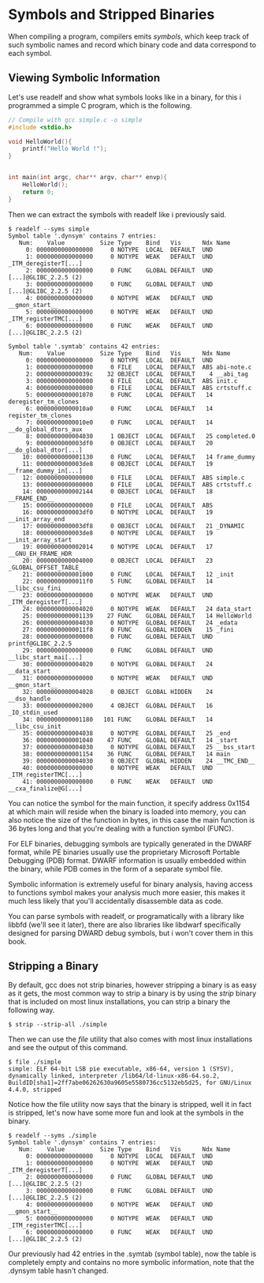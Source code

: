 # Symbols and Stripped Binaries
When compiling a program, compilers emits *symbols*, which keep track of such symbolic names and record which binary code and data correspond to each symbol.
## Viewing Symbolic Information
Let's use readelf and show what symbols looks like in a binary, for this i programmed a simple C program, which is the following.
```c
// Compile with gcc simple.c -o simple
#include <stdio.h>

void HelloWorld(){
	printf("Hello World !");
}


int main(int argc, char** argv, char** envp){
	HelloWorld();
	return 0;
}
```
Then we can extract the symbols with readelf like i previously said.
```
$ readelf --syms simple
Symbol table '.dynsym' contains 7 entries:
   Num:    Value          Size Type    Bind   Vis      Ndx Name
     0: 0000000000000000     0 NOTYPE  LOCAL  DEFAULT  UND 
     1: 0000000000000000     0 NOTYPE  WEAK   DEFAULT  UND _ITM_deregisterT[...]
     2: 0000000000000000     0 FUNC    GLOBAL DEFAULT  UND [...]@GLIBC_2.2.5 (2)
     3: 0000000000000000     0 FUNC    GLOBAL DEFAULT  UND [...]@GLIBC_2.2.5 (2)
     4: 0000000000000000     0 NOTYPE  WEAK   DEFAULT  UND __gmon_start__
     5: 0000000000000000     0 NOTYPE  WEAK   DEFAULT  UND _ITM_registerTMC[...]
     6: 0000000000000000     0 FUNC    WEAK   DEFAULT  UND [...]@GLIBC_2.2.5 (2)

Symbol table '.symtab' contains 42 entries:
   Num:    Value          Size Type    Bind   Vis      Ndx Name
     0: 0000000000000000     0 NOTYPE  LOCAL  DEFAULT  UND 
     1: 0000000000000000     0 FILE    LOCAL  DEFAULT  ABS abi-note.c
     2: 000000000000039c    32 OBJECT  LOCAL  DEFAULT    4 __abi_tag
     3: 0000000000000000     0 FILE    LOCAL  DEFAULT  ABS init.c
     4: 0000000000000000     0 FILE    LOCAL  DEFAULT  ABS crtstuff.c
     5: 0000000000001070     0 FUNC    LOCAL  DEFAULT   14 deregister_tm_clones
     6: 00000000000010a0     0 FUNC    LOCAL  DEFAULT   14 register_tm_clones
     7: 00000000000010e0     0 FUNC    LOCAL  DEFAULT   14 __do_global_dtors_aux
     8: 0000000000004030     1 OBJECT  LOCAL  DEFAULT   25 completed.0
     9: 0000000000003df0     0 OBJECT  LOCAL  DEFAULT   20 __do_global_dtor[...]
    10: 0000000000001130     0 FUNC    LOCAL  DEFAULT   14 frame_dummy
    11: 0000000000003de8     0 OBJECT  LOCAL  DEFAULT   19 __frame_dummy_in[...]
    12: 0000000000000000     0 FILE    LOCAL  DEFAULT  ABS simple.c
    13: 0000000000000000     0 FILE    LOCAL  DEFAULT  ABS crtstuff.c
    14: 0000000000002144     0 OBJECT  LOCAL  DEFAULT   18 __FRAME_END__
    15: 0000000000000000     0 FILE    LOCAL  DEFAULT  ABS 
    16: 0000000000003df0     0 NOTYPE  LOCAL  DEFAULT   19 __init_array_end
    17: 0000000000003df8     0 OBJECT  LOCAL  DEFAULT   21 _DYNAMIC
    18: 0000000000003de8     0 NOTYPE  LOCAL  DEFAULT   19 __init_array_start
    19: 0000000000002014     0 NOTYPE  LOCAL  DEFAULT   17 __GNU_EH_FRAME_HDR
    20: 0000000000004000     0 OBJECT  LOCAL  DEFAULT   23 _GLOBAL_OFFSET_TABLE_
    21: 0000000000001000     0 FUNC    LOCAL  DEFAULT   12 _init
    22: 00000000000011f0     5 FUNC    GLOBAL DEFAULT   14 __libc_csu_fini
    23: 0000000000000000     0 NOTYPE  WEAK   DEFAULT  UND _ITM_deregisterT[...]
    24: 0000000000004020     0 NOTYPE  WEAK   DEFAULT   24 data_start
    25: 0000000000001139    27 FUNC    GLOBAL DEFAULT   14 HelloWorld
    26: 0000000000004030     0 NOTYPE  GLOBAL DEFAULT   24 _edata
    27: 00000000000011f8     0 FUNC    GLOBAL HIDDEN    15 _fini
    28: 0000000000000000     0 FUNC    GLOBAL DEFAULT  UND printf@GLIBC_2.2.5
    29: 0000000000000000     0 FUNC    GLOBAL DEFAULT  UND __libc_start_mai[...]
    30: 0000000000004020     0 NOTYPE  GLOBAL DEFAULT   24 __data_start
    31: 0000000000000000     0 NOTYPE  WEAK   DEFAULT  UND __gmon_start__
    32: 0000000000004028     0 OBJECT  GLOBAL HIDDEN    24 __dso_handle
    33: 0000000000002000     4 OBJECT  GLOBAL DEFAULT   16 _IO_stdin_used
    34: 0000000000001180   101 FUNC    GLOBAL DEFAULT   14 __libc_csu_init
    35: 0000000000004038     0 NOTYPE  GLOBAL DEFAULT   25 _end
    36: 0000000000001040    47 FUNC    GLOBAL DEFAULT   14 _start
    37: 0000000000004030     0 NOTYPE  GLOBAL DEFAULT   25 __bss_start
    38: 0000000000001154    36 FUNC    GLOBAL DEFAULT   14 main
    39: 0000000000004030     0 OBJECT  GLOBAL HIDDEN    24 __TMC_END__
    40: 0000000000000000     0 NOTYPE  WEAK   DEFAULT  UND _ITM_registerTMC[...]
    41: 0000000000000000     0 FUNC    WEAK   DEFAULT  UND __cxa_finalize@G[...]
```
You can notice the symbol for the main function, it specify address 0x1154 at which main will reside when the binary is loaded into memory, you can also notice the size of the function in bytes, in this case the main function is 36 bytes long and that you're dealing with a function symbol (FUNC).

For ELF binaries, debugging symbols are typically generated in the DWARF format, while PE binaries usually use the proprietary Microsoft Portable Debugging (PDB) format. DWARF information is usually embedded within the binary, while PDB comes in the form of a separate symbol file.

Symbolic information is extremely useful for binary analysis, having access to functions symbol makes your analysis much more easier, this makes it much less likely that you'll accidentally disassemble data as code.

You can parse symbols with readelf, or programatically with a library like libbfd (we'll see it later), there are also libraries like libdwarf specifically designed for parsing DWARD debug symbols, but i won't cover them in this book.
## Stripping a Binary
By default, gcc does not strip binaries, however stripping a binary is as easy as it gets, the most common way to strip a binary is by using the *strip* binary that is included on most linux installations, you can strip a binary the following way.
```
$ strip --strip-all ./simple
```
Then we can use the *file* utility that also comes with most linux installations and see the output of this command.
```
$ file ./simple
simple: ELF 64-bit LSB pie executable, x86-64, version 1 (SYSV), dynamically linked, interpreter /lib64/ld-linux-x86-64.so.2, BuildID[sha1]=2ff7abe06262630a9605e5580736cc5132eb5d25, for GNU/Linux 4.4.0, stripped
```
Notice how the file utility now says that the binary is stripped, well it in fact is stripped, let's now have some more fun and look at the symbols in the binary.
```
$ readelf --syms ./simple
Symbol table '.dynsym' contains 7 entries:
   Num:    Value          Size Type    Bind   Vis      Ndx Name
     0: 0000000000000000     0 NOTYPE  LOCAL  DEFAULT  UND 
     1: 0000000000000000     0 NOTYPE  WEAK   DEFAULT  UND _ITM_deregisterT[...]
     2: 0000000000000000     0 FUNC    GLOBAL DEFAULT  UND [...]@GLIBC_2.2.5 (2)
     3: 0000000000000000     0 FUNC    GLOBAL DEFAULT  UND [...]@GLIBC_2.2.5 (2)
     4: 0000000000000000     0 NOTYPE  WEAK   DEFAULT  UND __gmon_start__
     5: 0000000000000000     0 NOTYPE  WEAK   DEFAULT  UND _ITM_registerTMC[...]
     6: 0000000000000000     0 FUNC    WEAK   DEFAULT  UND [...]@GLIBC_2.2.5 (2)
```
Our previously had 42 entries in the .symtab (symbol table), now the table is completely empty and contains no more symbolic information, note that the .dynsym table hasn't changed.